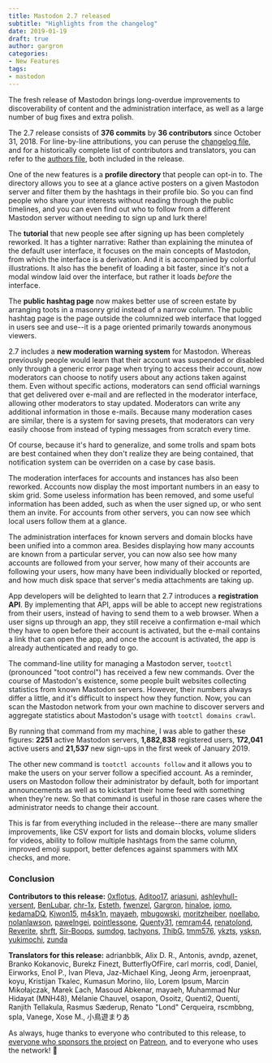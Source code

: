 ```yaml
---
title: Mastodon 2.7 released
subtitle: "Highlights from the changelog"
date: 2019-01-19
draft: true
author: gargron
categories:
- New Features
tags:
- mastodon
---
```


The fresh release of Mastodon brings long-overdue improvements to discoverability of content and the administration interface, as well as a large number of bug fixes and extra polish.

The 2.7 release consists of **376 commits** by **36 contributors** since October 31, 2018. For line-by-line attributions, you can peruse the [changelog file][changelog], and for a historically complete list of contributors and translators, you can refer to the [authors file][authors], both included in the release.

[changelog]: #todo
[authors]: #todo

One of the new features is a **profile directory** that people can opt-in to. The directory allows you to see at a glance active posters on a given Mastodon server and filter them by the hashtags in their profile bio. So you can find people who share your interests without reading through the public timelines, and you can even find out who to follow from a different Mastodon server without needing to sign up and lurk there!

The **tutorial** that new people see after signing up has been completely reworked. It has a tighter narrative: Rather than explaining the minutea of the default user interface, it focuses on the main concepts of Mastodon, from which the interface is a derivation. And it is accompanied by colorful illustrations. It also has the benefit of loading a bit faster, since it's not a modal window laid over the interface, but rather it loads *before* the interface.

The **public hashtag page** now makes better use of screen estate by arranging toots in a masonry grid instead of a narrow column. The public hashtag page is the page outside the columnized web interface that logged in users see and use--it is a page oriented primarily towards anonymous viewers.

2.7 includes a **new moderation warning system** for Mastodon. Whereas previously people would learn that their account was suspended or disabled only through a generic error page when trying to access their account, now moderators can choose to notify users about any actions taken against them. Even without specific actions, moderators can send official warnings that get delivered over e-mail and are reflected in the moderator interface, allowing other moderators to stay updated. Moderators can write any additional information in those e-mails. Because many moderation cases are similar, there is a system for saving presets, that moderators can very easily choose from instead of typing messages from scratch every time.

Of course, because it's hard to generalize, and some trolls and spam bots are best contained when they don't realize they are being contained, that notification system can be overriden on a case by case basis.

The moderation interfaces for accounts and instances has also been reworked. Accounts now display the most important numbers in an easy to skim grid. Some useless information has been removed, and some useful information has been added, such as when the user signed up, or who sent them an invite. For accounts from other servers, you can now see which local users follow them at a glance.

The administration interfaces for known servers and domain blocks have been unified into a common area. Besides displaying how many accounts are known from a particular server, you can now also see how many accounts are followed from your server, how many of their accounts are following your users, how many have been individually blocked or reported, and how much disk space that server's media attachments are taking up.

App developers will be delighted to learn that 2.7 introduces a **registration API**. By implementing that API, apps will be able to accept new registrations from their users, instead of having to send them to a web browser. When a user signs up through an app, they still receive a confirmation e-mail which they have to open before their account is activated, but the e-mail contains a link that can open the app, and once the account is activated, the app is already authenticated and ready to go.

The command-line utility for managing a Mastodon server, `tootctl` (pronounced "toot control") has received a few new commands. Over the course of Mastodon's existence, some people built websites collecting statistics from known Mastodon servers. However, their numbers always differ a little, and it's difficult to inspect how they function. Now, you can scan the Mastodon network from your own machine to discover servers and aggregate statistics about Mastodon's usage with `tootctl domains crawl`.

By running that command from my machine, I was able to gather these figures: **2251** active Mastodon servers, **1,882,838** registered users, **172,041** active users and **21,537** new sign-ups in the first week of January 2019.

The other new command is `tootctl accounts follow` and it allows you to make the users on your server follow a specified account. As a reminder, users on Mastodon follow their administrator by default, both for important announcements as well as to kickstart their home feed with something when they're new. So that command is useful in those rare cases where the administrator needs to change their account.

This is far from everything included in the release--there are many smaller improvements, like CSV export for lists and domain blocks, volume sliders for videos, ability to follow multiple hashtags from the same column, improved emoji support, better defences against spammers with MX checks, and more.

### Conclusion

**Contributors to this release:** [0xflotus](https://github.com/0xflotus), [Aditoo17](https://github.com/Aditoo17), [ariasuni](https://github.com/ariasuni), [ashleyhull-versent](https://github.com/ashleyhull-versent), [BenLubar](https://github.com/BenLubar), [chr-1x](https://github.com/chr-1x), [Esteth](https://github.com/Esteth), [fwenzel](https://github.com/fwenzel), [Gargron](https://github.com/Gargron), [hinaloe](https://github.com/hinaloe), [jomo](https://github.com/jomo), [kedamaDQ](https://github.com/kedamaDQ), [Kjwon15](https://github.com/Kjwon15), [m4sk1n](https://github.com/m4sk1n), [mayaeh](https://github.com/mayaeh), [mbugowski](https://github.com/mbugowski), [moritzheiber](https://github.com/moritzheiber), [noellabo](https://github.com/noellabo), [nolanlawson](https://github.com/nolanlawson), [pawelngei](https://github.com/pawelngei), [pointlessone](https://github.com/pointlessone), [Quenty31](https://github.com/Quenty31), [remram44](https://github.com/remram44), [renatolond](https://github.com/renatolond), [Reverite](https://github.com/Reverite), [shrft](https://github.com/shrft), [Sir-Boops](https://github.com/Sir-Boops), [sumdog](https://github.com/sumdog), [tachyons](https://github.com/tachyons), [ThibG](https://github.com/ThibG), [tmm576](https://github.com/tmm576), [ykzts](https://github.com/ykzts), [ysksn](https://github.com/ysksn), [yukimochi](https://github.com/yukimochi), [zunda](https://github.com/zunda)

**Translators for this release:** adrianbblk, Alix D. R., Antonis, avndp, azenet, Branko Kokanovic, Burekz Finezt, ButterflyOfFire, carl morris, codl, Daniel, Eirworks, Enol P., Ivan Pleva, Jaz-Michael King, Jeong Arm, jeroenpraat, koyu, Kristijan Tkalec, Kumasun Morino, lilo, Lorem Ipsum, Marcin Mikołajczak, Marek Ľach, Masoud Abkenar, mayaeh, Muhammad Nur Hidayat (MNH48), Mélanie Chauvel, osapon, Osoitz, Quenti2, Quentí, Ranjith Tellakula, Rasmus Sæderup, Renato "Lond" Cerqueira, rscmbbng, spla, Vanege, Xose M., 小鳥遊まりあ

As always, huge thanks to everyone who contributed to this release, to [everyone who sponsors the project][sponsors] on [Patreon][patreon], and to everyone who uses the network! 🐘

[sponsors]: https://joinmastodon.org/sponsors
[patreon]: https://patreon.com/mastodon